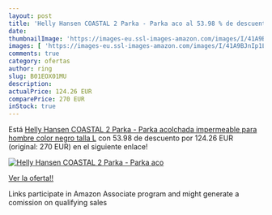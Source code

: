 ```yaml
---
layout: post
title: 'Helly Hansen COASTAL 2 Parka - Parka aco al 53.98 % de descuento'
date: 
thumbnailImage: 'https://images-eu.ssl-images-amazon.com/images/I/41A9BJnIp1L._SL200_.jpg'
images: [ 'https://images-eu.ssl-images-amazon.com/images/I/41A9BJnIp1L._SL200_.jpg' ]
comments: true
category: ofertas
author: ring
slug: B01EOX01MU
description:
actualPrice: 124.26 EUR
comparePrice: 270 EUR
inStock: true
---
```


Está [Helly Hansen COASTAL 2 Parka - Parka acolchada impermeable para hombre  color negro  talla L](https://www.amazon.es/dp/B01EOX01MU/?tag=tolees-21) con 53.98 de descuento por 124.26 EUR (original: 270 EUR) en el siguiente enlace!

[![Helly Hansen COASTAL 2 Parka - Parka aco](https://images-eu.ssl-images-amazon.com/images/I/41A9BJnIp1L._SL200_.jpg)](https://www.amazon.es/dp/B01EOX01MU/?tag=tolees-21)

[Ver la oferta!!](https://www.amazon.es/dp/B01EOX01MU/?tag=tolees-21)

Links participate in Amazon Associate program and might generate a comission on qualifying sales


